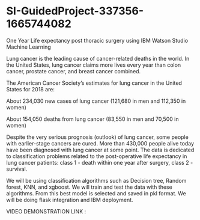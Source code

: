 # SI-GuidedProject-337356-1665744082

One Year Life expectancy post thoracic surgery using IBM Watson Studio Machine Learning

Lung cancer is the leading cause of cancer-related deaths in the world. In the United States, lung cancer claims more lives every year than colon cancer, prostate cancer, and breast cancer combined.

The American Cancer Society’s estimates for lung cancer in the United States for 2018 are:

About 234,030 new cases of lung cancer (121,680 in men and 112,350 in women)

About 154,050 deaths from lung cancer (83,550 in men and 70,500 in women)



Despite the very serious prognosis (outlook) of lung cancer, some people with earlier-stage cancers are cured. More than 430,000 people alive today have been diagnosed with lung cancer at some point. The data is dedicated to classification problems related to the post-operative life expectancy in lung cancer patients: class 1 - death within one year after surgery, class 2 - survival. 

We will be using classification algorithms such as Decision tree, Random forest, KNN, and xgboost. We will train and test the data with these algorithms. From this best model is selected and saved in pkl format. We will be doing flask integration and IBM deployment.

VIDEO DEMONSTRATION LINK :
